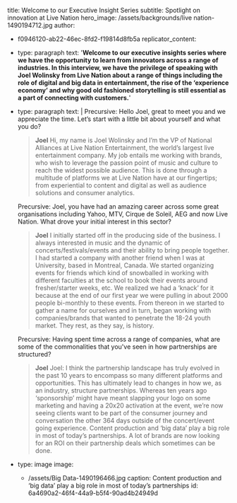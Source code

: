 title: Welcome to our Executive Insight Series
subtitle: Spotlight on innovation at Live Nation
hero_image: /assets/backgrounds/live nation-1490194712.jpg
author:
  - f0946120-ab22-46ec-8fd2-f19814d8fb5a
replicator_content:
  - 
    type: paragraph
    text: '**Welcome to our executive insights series where we have the opportunity to learn from innovators across a range of industries. In this interview, we have the privilege of speaking with Joel Wolinsky from Live Nation about a range of things including the role of digital and big data in entertainment, the rise of the ‘experience economy’ and why good old fashioned storytelling is still essential as a part of connecting with customers.**'
  - 
    type: paragraph
    text: |
      Precursive: Hello Joel, great to meet you and we appreciate the time. Let’s start with a little bit about yourself and what you do?
      
      > **Joel** Hi, my name is Joel Wolinsky and I’m the VP of National Alliances at Live Nation Entertainment, the world’s largest live entertainment company. My job entails me working with brands, who wish to leverage the passion point of music and culture to reach the widest possible audience. This is done through a multitude of platforms we at Live Nation have at our fingertips; from experiential to content and digital as well as audience solutions and consumer analytics.
      
      Precursive: Joel, you have had an amazing career across some great organisations including Yahoo, MTV, Cirque de Soleil, AEG and now Live Nation. What drove your initial interest in this sector?
      
      > **Joel** I initially started off in the producing side of the business. I always interested in music and the dynamic of concerts/festivals/events and their ability to bring people together. I had started a company with another friend when I was at University, based in Montreal, Canada. We started organizing events for friends which kind of snowballed in working with different faculties at the school to book their events around fresher/starter weeks, etc. We realized we had a ‘knack’ for it because at the end of our first year we were pulling in about 2000 people bi-monthly to these events. From thereon in we started to gather a name for ourselves and in turn, began working with companies/brands that wanted to penetrate the 18-24 youth market. They rest, as they say, is history.
      
      Precursive: Having spent time across a range of companies, what are some of the commonalities that you've seen in how partnerships are structured?
      
      > **Joel** Joel: I think the partnership landscape has truly evolved in the past 10 years to encompass so many different platforms and opportunities. This has ultimately lead to changes in how we, as an industry, structure partnerships. Whereas ten years ago ‘sponsorship’ might have meant slapping your logo on some marketing and having a 20x20 activation at the event, we’re now seeing clients want to be part of the consumer journey and conversation the other 364 days outside of the concert/event going experience. Content production and ‘big data’ play a big role in most of today’s partnerships. A lot of brands are now looking for an ROI on their partnership deals which sometimes can be done.
  - 
    type: image
    image:
      - /assets/Big Data-1490196466.jpg
    caption: Content production and ‘big data’ play a big role in most of today’s partnerships
id: 6a4690a2-46f4-44a9-b5f4-90ad4b24949d
